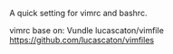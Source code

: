 A quick setting for vimrc and bashrc.

vimrc base on:
  Vundle
  lucascaton/vimfile https://github.com/lucascaton/vimfiles
  
